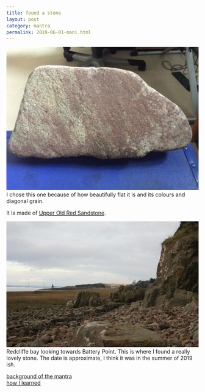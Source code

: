 ```yaml
---
title: found a stone
layout: post
category: mantra
permalink: 2019-06-01-mani.html
---
```



![stone2](/assets/images/mani/mani10/stone2.jpg)  
I chose this one because of how beautifully flat it is and its colours and diagonal grain.

It is made of [Upper Old Red Sandstone](http://earthwise.bgs.ac.uk/index.php/Upper_Old_Red_Sandstone,_Bristol_and_Gloucester_region).  

![Portishead Beach](/assets/images/mani/mani10/beach.jpg)  
Redcliffe bay looking towards Battery Point. This is where I found a really lovely stone. The date is approximate, I think it was in the summer of 2019 ish.


[background of the mantra](/mantrasphere/mani.html)  
[how I learned](/pages/prose/mahabodhi-moonlight.html#lamayuru)  
